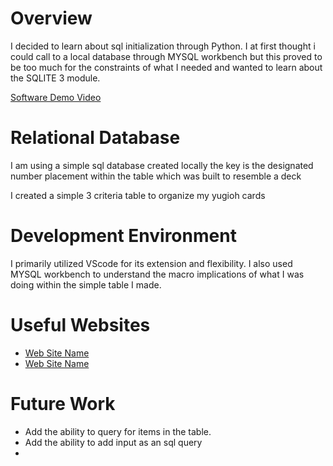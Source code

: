 # Overview

I decided to learn about sql initialization through Python. I at first thought i could call to a local database through MYSQL workbench but this
proved to be too much for the constraints of what I needed and wanted to learn about the SQLITE 3 module.


[Software Demo Video]((https://youtu.be/t7EehuILmQk))

# Relational Database

I am using a simple sql database created locally the key is the designated number placement within the table which was built to resemble a deck

I created a simple 3 criteria table to organize my yugioh cards

# Development Environment

I primarily utilized VScode for its extension and flexibility.
I also used MYSQL workbench to understand the macro implications of what I was doing within the simple table I made.

# Useful Websites

- [Web Site Name]([http://url.link.goes.here](https://docs.python.org/3.8/library/sqlite3.html))
- [Web Site Name]([http://url.link.goes.here](https://www.sqlitetutorial.net))

# Future Work

- Add the ability to query for items in the table.
- Add the ability to add input as an sql query
- 
